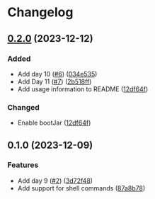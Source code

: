 # Changelog

## [0.2.0](https://github.com/2martens/advent-of-code/compare/v0.1.0...v0.2.0) (2023-12-12)


### Added

* Add day 10 ([#6](https://github.com/2martens/advent-of-code/issues/6)) ([034e535](https://github.com/2martens/advent-of-code/commit/034e5359f99f6cd021ce3c424ba6d4ce42127b53))
* Add Day 11 ([#7](https://github.com/2martens/advent-of-code/issues/7)) ([2b518ff](https://github.com/2martens/advent-of-code/commit/2b518ffa5868c9dcb8446cb84bf9a623add8f2f0))
* Add usage information to README ([12df64f](https://github.com/2martens/advent-of-code/commit/12df64fc5503275ae7922254c98ee6e1d06c3175))


### Changed

* Enable bootJar ([12df64f](https://github.com/2martens/advent-of-code/commit/12df64fc5503275ae7922254c98ee6e1d06c3175))

## 0.1.0 (2023-12-09)


### Features

* Add day 9 ([#2](https://github.com/2martens/advent-of-code/issues/2)) ([3d72f48](https://github.com/2martens/advent-of-code/commit/3d72f480bd4a5b44d2936a199f35d06aa17044bb))
* Add support for shell commands ([87a8b78](https://github.com/2martens/advent-of-code/commit/87a8b78ee6f1fbcc8f6a597b48bf0445de3bfc49))
